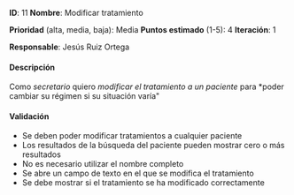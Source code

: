 **ID**: 11
**Nombre**: Modificar tratamiento

**Prioridad** (alta, media, baja): Media
**Puntos estimado** (1-5): 4
**Iteración**: 1

**Responsable**: Jesús Ruiz Ortega

#### Descripción

Como *secretario* quiero *modificar el tratamiento a un paciente* para *poder cambiar su régimen si su situación varía"
#### Validación

* Se deben poder modificar tratamientos a cualquier paciente
* Los resultados de la búsqueda del paciente pueden mostrar cero o más resultados
* No es necesario utilizar el nombre completo
* Se abre un campo de texto en el que se modifica el tratamiento
* Se debe mostrar si el tratamiento se ha modificado correctamente
